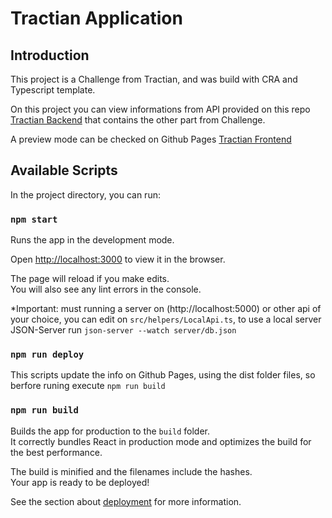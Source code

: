 # Tractian Application

## Introduction
This project is a Challenge from Tractian, and was build with CRA and Typescript template.

On this project you can view informations from API provided on this repo [Tractian Backend](https://github.com/ebarretodev/tractian.backend) that contains the other part from Challenge.

A preview mode can be checked on Github Pages [Tractian Frontend](https://ebarretodev.github.io/tractian.frontend)

## Available Scripts

In the project directory, you can run:

### `npm start`

Runs the app in the development mode.

Open [http://localhost:3000](http://localhost:3000) to view it in the browser.

The page will reload if you make edits.\
You will also see any lint errors in the console.

*Important: must running a server on (http://localhost:5000) or other api of your choice, you can edit on `src/helpers/LocalApi.ts`, to use a local server JSON-Server run `json-server --watch server/db.json`

### `npm run deploy`

This scripts update the info on Github Pages, using the dist folder files, so berfore runing execute `npm run build`

### `npm run build`

Builds the app for production to the `build` folder.\
It correctly bundles React in production mode and optimizes the build for the best performance.

The build is minified and the filenames include the hashes.\
Your app is ready to be deployed!

See the section about [deployment](https://facebook.github.io/create-react-app/docs/deployment) for more information.





